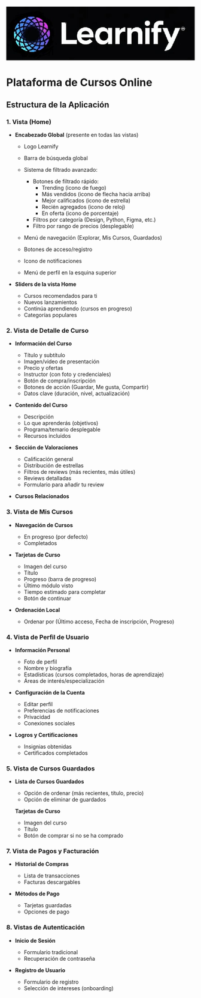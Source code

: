 
![learnify](learnifylogo.jpg)
# Plataforma de Cursos Online
## Estructura de la Aplicación

### 1. Vista (Home)
- **Encabezado Global** (presente en todas las vistas)
  - Logo Learnify
  - Barra de búsqueda global
  - Sistema de filtrado avanzado:
    - Botones de filtrado rápido:
      - Trending (icono de fuego)
      - Más vendidos (icono de flecha hacia arriba)
      - Mejor calificados (icono de estrella)
      - Recién agregados (icono de reloj)
      - En oferta (icono de porcentaje)
    - Filtros por categoría (Design, Python, Figma, etc.)
    - Filtro por rango de precios (desplegable)
      
  - Menú de navegación (Explorar, Mis Cursos, Guardados)
  - Botones de acceso/registro
  - Icono de notificaciones
  - Menú de perfil en la esquina superior

- **Sliders de la vista Home**
  - Cursos recomendados para ti
  - Nuevos lanzamientos
  - Continúa aprendiendo (cursos en progreso)
  - Categorías populares

### 2. Vista de Detalle de Curso
- **Información del Curso**
  - Título y subtítulo
  - Imagen/video de presentación
  - Precio y ofertas
  - Instructor (con foto y credenciales)
  - Botón de compra/inscripción
  - Botones de acción (Guardar, Me gusta, Compartir)
  - Datos clave (duración, nivel, actualización)
  
- **Contenido del Curso**
  - Descripción
  - Lo que aprenderás (objetivos)
  - Programa/temario desplegable
  - Recursos incluidos
  
- **Sección de Valoraciones**
  - Calificación general
  - Distribución de estrellas
  - Filtros de reviews (más recientes, más útiles)
  - Reviews detalladas
  - Formulario para añadir tu review

- **Cursos Relacionados**

### 3. Vista de Mis Cursos
- **Navegación de Cursos**
  - En progreso (por defecto)
  - Completados
  
- **Tarjetas de Curso**
  - Imagen del curso
  - Título
  - Progreso (barra de progreso)
  - Último módulo visto
  - Tiempo estimado para completar
  - Botón de continuar

- **Ordenación Local**
  - Ordenar por (Último acceso, Fecha de inscripción, Progreso)

### 4. Vista de Perfil de Usuario
- **Información Personal**
  - Foto de perfil
  - Nombre y biografía
  - Estadísticas (cursos completados, horas de aprendizaje)
  - Áreas de interés/especialización
  
- **Configuración de la Cuenta**
  - Editar perfil
  - Preferencias de notificaciones
  - Privacidad
  - Conexiones sociales
  
- **Logros y Certificaciones**
  - Insignias obtenidas
  - Certificados completados

### 5. Vista de Cursos Guardados
- **Lista de Cursos Guardados**
  - Opción de ordenar (más recientes, título, precio)
  - Opción de eliminar de guardados

  **Tarjetas de Curso**
  - Imagen del curso
  - Título
  - Botón de comprar si no se ha comprado

### 7. Vista de Pagos y Facturación
- **Historial de Compras**
  - Lista de transacciones
  - Facturas descargables
  
- **Métodos de Pago**
  - Tarjetas guardadas
  - Opciones de pago

### 8. Vistas de Autenticación
- **Inicio de Sesión**
  - Formulario tradicional
  - Recuperación de contraseña
  
- **Registro de Usuario**
  - Formulario de registro
  - Selección de intereses (onboarding)
